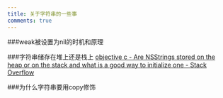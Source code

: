 ```yaml
---
title: 关于字符串的一些事
comments: true
---
```


###weak被设置为nil的时机和原理


###字符串储存在堆上还是栈上
[objective c - Are NSStrings stored on the heap or on the stack and what is a good way to initialize one - Stack Overflow](https://stackoverflow.com/questions/7376261/are-nsstrings-stored-on-the-heap-or-on-the-stack-and-what-is-a-good-way-to-initi)

###为什么字符串要用copy修饰
